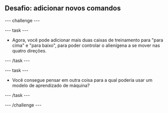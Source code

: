 ## Desafio: adicionar novos comandos

--- challenge ---

---  task ---

+ Agora, você pode adicionar mais duas caixas de treinamento para "para cima" e "para baixo", para poder controlar o alienígena a se mover nas quatro direções.

--- /task ---

--- task ---

+ Você consegue pensar em outra coisa para a qual poderia usar um modelo de aprendizado de máquina?

--- /task ---

--- /challenge ---
